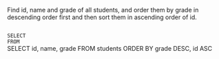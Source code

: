 Find id, name and grade of all students, and order them by grade in descending order first and then
sort them in ascending order of id.



<codeblock language="sql" dbName="students1.db" type="exercise" testMode="fixedInput">
<code>
SELECT  
FROM
</code>

<solution>
SELECT id, name, grade
FROM students
ORDER BY grade DESC, id ASC
</solution>
</codeblock>